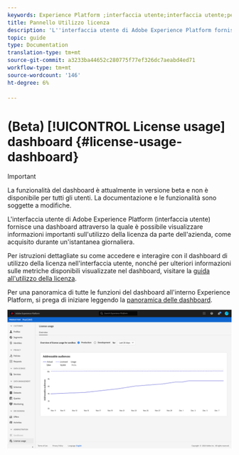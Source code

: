 ```yaml
---
keywords: Experience Platform ;interfaccia utente;interfaccia utente;personalizzazione;dashboard di utilizzo licenza;dashboard;utilizzo licenza;adesione;consumo
title: Pannello Utilizzo licenza
description: 'L''interfaccia utente di Adobe Experience Platform fornisce una dashboard attraverso la quale è possibile visualizzare informazioni importanti sull''utilizzo della licenza da parte dell''azienda. '
topic: guide
type: Documentation
translation-type: tm+mt
source-git-commit: a3233ba44652c280775f77ef326dc7aeabd4ed71
workflow-type: tm+mt
source-wordcount: '146'
ht-degree: 6%

---
```



# (Beta) [!UICONTROL License usage] dashboard {#license-usage-dashboard}

>[!IMPORTANT]
>
>La funzionalità del dashboard è attualmente in versione beta e non è disponibile per tutti gli utenti. La documentazione e le funzionalità sono soggette a modifiche.

L&#39;interfaccia utente di Adobe Experience Platform (interfaccia utente) fornisce una dashboard attraverso la quale è possibile visualizzare informazioni importanti sull&#39;utilizzo della licenza da parte dell&#39;azienda, come acquisito durante un&#39;istantanea giornaliera.

Per istruzioni dettagliate su come accedere e interagire con il dashboard di utilizzo della licenza nell&#39;interfaccia utente, nonché per ulteriori informazioni sulle metriche disponibili visualizzate nel dashboard, visitare la [guida all&#39;utilizzo della licenza](../dashboards/guides/license-usage.md).

Per una panoramica di tutte le funzioni del dashboard all&#39;interno  Experience Platform, si prega di iniziare leggendo la [panoramica delle dashboard](../dashboards/home.md).

![](images/license-usage-dashboard/dashboard-overview.png)